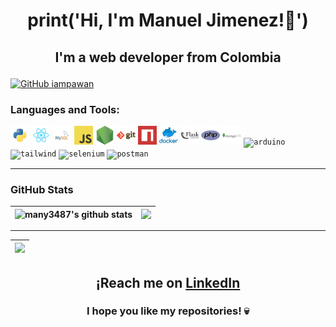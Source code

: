 ## <h1 align="center">print('Hi, I'm Manuel Jimenez!👋') </h1>

## <p align="center">I'm a web developer from Colombia </p>

<!-- - 🔭 I’m currently working on [Asiste Ingenieria S.A.S](https://frontier.xyz/). -->
<!-- - 🌱 I like to learn all the time.
- 👯 I’m looking to collaborate on [Youtube](https://youtube.com/mtechviral).
- 🤔 I’m looking for help with VelocityX documentation.
- 💬 Ask me about Flutter or any tech-related stuff.
- 📫 How to reach me: [Twitter - @imthepk](https://twitter.com/imthepk) , [Youtube - @mtechviral](https://youtube.com/mtechviral)
- 😄 Pronouns: He/His
- ⚡ Fun fact: I spend almost 12 hours listening to songs every day. -->



[![GitHub iampawan](https://img.shields.io/github/followers/many3487?label=follow&style=social)](https://github.com/many3487)



### Languages and Tools:  

<code><img height="30" src="https://raw.githubusercontent.com/github/explore/80688e429a7d4ef2fca1e82350fe8e3517d3494d/topics/python/python.png"></code>
<code><img height="30" src="https://raw.githubusercontent.com/github/explore/80688e429a7d4ef2fca1e82350fe8e3517d3494d/topics/react/react.png"></code>
<code><img height="30" src="https://raw.githubusercontent.com/github/explore/80688e429a7d4ef2fca1e82350fe8e3517d3494d/topics/mysql/mysql.png"></code>
<code><img height="30" src="https://raw.githubusercontent.com/github/explore/80688e429a7d4ef2fca1e82350fe8e3517d3494d/topics/javascript/javascript.png"></code>
<code><img height="30" src="https://raw.githubusercontent.com/github/explore/80688e429a7d4ef2fca1e82350fe8e3517d3494d/topics/nodejs/nodejs.png"></code>
<code><img height="30" src="https://raw.githubusercontent.com/github/explore/80688e429a7d4ef2fca1e82350fe8e3517d3494d/topics/git/git.png"></code>
<code><img height="30" src="https://raw.githubusercontent.com/github/explore/80688e429a7d4ef2fca1e82350fe8e3517d3494d/topics/npm/npm.png"></code> 
<code><img height="30" src="https://raw.githubusercontent.com/github/explore/80688e429a7d4ef2fca1e82350fe8e3517d3494d/topics/docker/docker.png"></code>
<code><img height="30" src="https://raw.githubusercontent.com/github/explore/80688e429a7d4ef2fca1e82350fe8e3517d3494d/topics/flask/flask.png"></code>
<code><img height="30" src="https://raw.githubusercontent.com/github/explore/80688e429a7d4ef2fca1e82350fe8e3517d3494d/topics/php/php.png"></code>
<code><img height="30" src="https://raw.githubusercontent.com/github/explore/80688e429a7d4ef2fca1e82350fe8e3517d3494d/topics/mongodb/mongodb.png"></code>
<code><img src="https://cdn.worldvectorlogo.com/logos/arduino-1.svg" alt="arduino" height="30"/></code>
<code><img src="https://www.vectorlogo.zone/logos/tailwindcss/tailwindcss-icon.svg" alt="tailwind" height="30"/></code>
<code><img src="https://raw.githubusercontent.com/detain/svg-logos/780f25886640cef088af994181646db2f6b1a3f8/svg/selenium-logo.svg" alt="selenium" height="30"/></code>
<code><img src="https://www.vectorlogo.zone/logos/getpostman/getpostman-icon.svg" alt="postman" height="30"/></code>
<hr>

### GitHub Stats

| <img align="right" src="https://github-readme-stats.vercel.app/api?username=many3487&show_icons=true&count_private=true&theme=discord_old_blurple&hide_border=true" alt="many3487's github stats"/> | <img align="left" src="https://github-readme-streak-stats.herokuapp.com/?user=many3487&theme=dark" width=""> |
| --------- | --------- |

***

 | <img src="https://github-readme-stats.vercel.app/api/top-langs/?username=many3487&langs_count=10&theme=dark&layout=compact"> |
 | ----------- |


<div align="center">

## <p align="center">¡Reach me on <a href="https://www.linkedin.com/in/Many3487">LinkedIn</a>
 
### I hope you like my repositories! 💀

</div>
